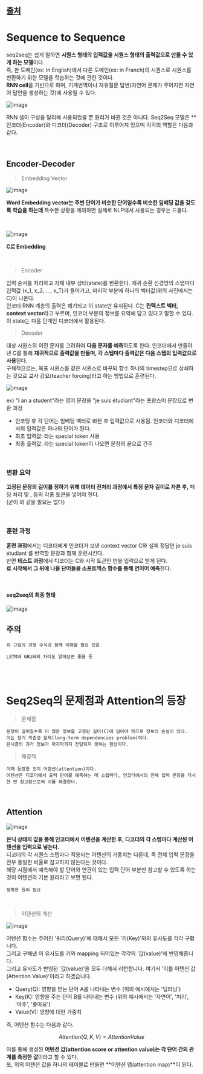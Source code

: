 ## [출처](https://heeya-stupidbutstudying.tistory.com/49)

# Sequence to Sequence

seq2seq는 쉽게 말하면 **시퀀스 형태의 입력값을 시퀀스 형태의 출력값으로 만들 수 있게 하는 모델**이다. <br>
즉, 한 도메인(ex: in English)에서 다른 도메인(ex: in Franch)의 시퀀스로 시퀀스를 변환하기 위한 모델을 학습하는 것에 관한 것이다. <br>
**RNN cell**을 기반으로 하며, 기계번역이나 자유질문 답변(자연어 문제가 주어지면 자연어 답안을 생성하는 것)에 사용될 수 있다.

![image](https://github.com/UGeunJi/AI_Papers-and-Mathematics/assets/84713532/facafee1-1018-4470-b9fc-0f2705b715f1)

RNN 셀이 구성을 달리해 사용되었을 뿐 원리가 바뀐 것은 아니다. Seq2Seq 모델은 **인코더(Encoder)와 디코더(Decoder) 구조로 이루어져 있으며 각각의 역할은 다음과 같다.

<br>

## Encoder-Decoder

> Embedding Vector

![image](https://github.com/UGeunJi/AI_Papers-and-Mathematics/assets/84713532/cc450b9f-4d14-45d3-949a-13a9999647d6)

**Word Embedding vector는 주변 단어가 비슷한 단어일수록 비슷한 임베딩 값을 갖도록 학습을 하는데** 특수한 상황을 제외하면 실제로 NLP에서 사용되는 경우는 드물다.

<br>

![image](https://github.com/UGeunJi/AI_Papers-and-Mathematics/assets/84713532/59741241-5794-45ac-a324-733a6875cc57)

**C로 Embedding**

<br>

> Encoder

입력 순서를 처리하고 자체 내부 상태(state)를 반환한다. 재귀 순환 신경망의 스텝마다 입력값 (x_1, x_2, ..., x_T)가 들어가고, 마지막 부분에 하나의 벡터값(위의 사진에서는 C)이 나온다. <br>
인코더 RNN 계층의 출력은 폐기되고 이 state만 유지된다. C는 **컨텍스트 벡터, context vector**라고 부르며, 인코더 부분의 정보를 요약해 담고 있다고 말할 수 있다. <br>
이 state는 다음 단계인 디코더에서 활용된다.

> Decoder

대상 시퀀스의 이전 문자를 고려하여 **다음 문자를 예측**하도록 한다. 인코더에서 만들어낸 C를 통해 **재귀적으로 출력값을 만들며, 각 스텝마다 출력값은 다음 스텝의 입력값으로 사용**된다. <br>
구체적으로는, 목표 시퀀스를 같은 시퀀스로 바꾸되 향수 하나의 timestep으로 상쇄하는 것으로 교사 강요(teacher forcing)라고 하는 방법으로 훈련된다.

![image](https://github.com/UGeunJi/AI_Papers-and-Mathematics/assets/84713532/9f0c0f03-c905-4faf-ad9a-aa7fd0926730)

ex) "I an a student"라는 영어 문장을 "je suis étudiant"라는 프랑스어 문장으로 변환 과정

- 인코딩 후 각 단어는 임베딩 벡터로 바뀐 후 입력값으로 사용됨. 인코더와 디코더에서의 입력값은 하나의 단어가 된다.
- 최초 입력값: <sos>라는 special token 사용
- 최종 출력값: <eos>라는 special token이 나오면 문장의 끝으로 간주

<br>

### 변환 요약

**고정된 문장의 길이를 정하기 위해 데이터 전처리 과정에서 특정 문자 길이로 자른 후,** 패딩 처리 및 <sos>, <eos> 등의 각종 토큰을 넣어야 한다. <br>
(굳이 <sos>와 같을 필요는 없다)

<br>

### 훈련 과정

**훈련 과정**에서는 디코더에게 인코더가 보낸 context vector C와 실제 정답인 je suis étudiant <eos>를 번역할 문장과 함께 훈련시킨다. <br>
반면 **테스트 과정**에서 디코더는 C와 시작 토큰인 <sos>만을 입력으로 받게 된다. <br>
**<sos>로 시작해서 그 뒤에 나올 단어들을 소프트맥스 함수를 통해 연이어 예측**한다.

<br>

#### seq2seq의 최종 형태

![image](https://github.com/UGeunJi/AI_Papers-and-Mathematics/assets/84713532/bec5e6e0-7786-46e8-b7e3-0b7bdfdd996c)

## 주의

```
위 그림의 과정 수식과 함께 이해할 필요 있음

LSTM과 GRU와의 차이도 알아보면 좋을 듯
```

<br>
<br>

# Seq2Seq의 문제점과 Attention의 등장

> 문제점

```
문장이 길어질수록 더 많은 정보를 고정된 길이(C)에 담아야 하므로 정보의 손실이 있다.
이는 장기 의존성 문제(long-term dependencies problem)이다.
은닉층의 과거 정보가 마지막까지 전달되지 못하는 현상이다.
```

> 해결책

```
이때 등장한 것이 어텐션(attention)이다.
어텐션은 디코더에서 출력 단어를 예측하는 매 스텝마다, 인코더에서의 전체 입력 문장을 다시 한 번 참고함으로써 이를 해결한다.
```

<br>

## Attention

![image](https://github.com/UGeunJi/AI_Papers-and-Mathematics/assets/84713532/306a5aa7-d4eb-4a7f-af89-bb17e40b7313)

**은닉 상태의 값을 통해 인코더에서 어텐션을 계산한 후, 디코더의 각 스텝마다 계산된 어텐션을 입력으로 넣는다.** <br>
디코더의 각 시퀀스 스텝마다 적용되는 어텐션의 가중치는 다른데, 즉 전체 입력 문장을 전부 동일한 비율로 참고하지 않는다는 것이다. <br>
해당 시점에서 예측해야 할 단어와 연관이 있는 입력 단어 부분만 참고할 수 있도록 하는 것이 어텐션의 기본 원리라고 보면 된다.

```
정확한 원리 필요
```

<br>

> 어텐션의 계산

![image](https://github.com/UGeunJi/AI_Papers-and-Mathematics/assets/84713532/768c1a58-081a-4d20-a857-d1a99bf1fd38)

어텐션 함수는 주어진 '쿼리(Query)'에 대해서 모든 '키(Key)'와의 유사도를 각각 구합니다. <br>
그리고 구해낸 이 유사도를 키와 mapping 되어있는 각각의 '값(value)'에 반영해줍니다. <br>
그리고 유사도가 반영된 '값(value)'을 모두 더해서 리턴합니다. 여기서 '이를 어텐션 값(Attention Value)'이라고 하겠습니다.

- Query(Q): 영향을 받는 단어 A를 나타내는 변수 (위의 예시에서는 '딥러닝')
- Key(K): 영향을 주는 단어 B를 나타내는 변수 (위의 예시에서는 '자연어', '처리', '아주', '좋아요')
- Value(V): 영향에 대한 가중치

즉, 어텐션 함수는 다음과 같다.

$$Attention(Q, K, V) = Attention Value$$

이를 통해 생성된 **어텐션 값(attention score or attention value)는 각 단어 간의 관계를 측정한 값**이라고 할 수 있다. <br>
또, 위의 어텐션 값을 하나의 테이블로 만들면 **어텐션 맵(attention map)**이 된다.
































